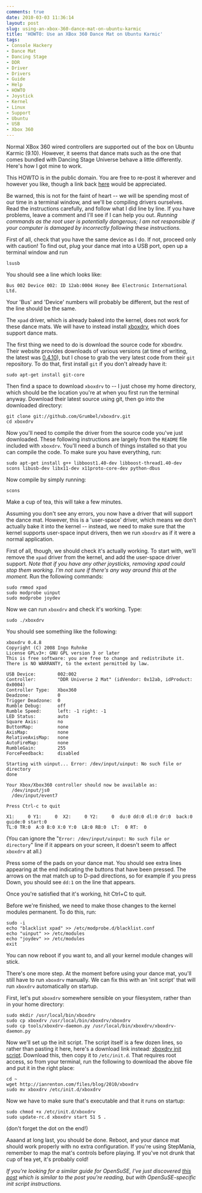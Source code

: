 ```yaml
---
comments: true
date: 2010-03-03 11:36:14
layout: post
slug: using-an-xbox-360-dance-mat-on-ubuntu-karmic
title: 'HOWTO: Use an XBox 360 Dance Mat on Ubuntu Karmic'
tags:
- Console Hackery
- Dance Mat
- Dancing Stage
- DDR
- Driver
- Drivers
- Guide
- Help
- HOWTO
- Joystick
- Kernel
- Linux
- Support
- Ubuntu
- USB
- Xbox 360
---
```


Normal XBox 360 wired controllers are supported out of the box on Ubuntu Karmic (9.10).  However, it seems that dance mats such as the one that comes bundled with Dancing Stage Universe behave a little differently.  Here's how I got mine to work.

This HOWTO is in the public domain.  You are free to re-post it wherever and however you like, though a link back [here](./) would be appreciated.

Be warned, this is not for the faint of heart -- we will be spending most of our time in a terminal window, and we'll be compiling drivers ourselves.  Read the instructions carefully, and follow what I did line by line.  If you have problems, leave a comment and I'll see if I can help you out.  _Running commands as the root user is potentially dangerous; I am not responsible if your computer is damaged by incorrectly following these instructions._

First of all, check that you have the same device as I do.  If not, proceed only with caution!  To find out, plug your dance mat into a USB port, open up a terminal window and run


    lsusb


You should see a line which looks like:


    Bus 002 Device 002: ID 12ab:0004 Honey Bee Electronic International Ltd.


Your 'Bus' and 'Device' numbers will probably be different, but the rest of the line should be the same.

The `xpad` driver, which is already baked into the kernel, does not work for these dance mats.  We will have to instead install [xboxdrv](http://pingus.seul.org/~grumbel/xboxdrv/), which does support dance mats.

The first thing we need to do is download the source code for xboxdrv.  Their website provides downloads of various versions (at time of writing, the latest was [0.4.10](http://pingus.seul.org/~grumbel/xboxdrv/xboxdrv-linux-0.4.10.tar.bz2)), but I chose to grab the very latest code from their `git` repository.  To do that, first install `git` if you don't already have it:


    sudo apt-get install git-core


Then find a space to download `xboxdrv` to -- I just chose my home directory, which should be the location you're at when you first run the terminal anyway.  Download their latest source using git, then go into the downloaded directory:

    
    git clone git://github.com/Grumbel/xboxdrv.git
    cd xboxdrv


Now you'll need to compile the driver from the source code you've just downloaded.  These following instructions are largely from the `README` file included with `xboxdrv`.  You'll need a bunch of things installed so that you can compile the code.  To make sure you have everything, run:


    sudo apt-get install g++ libboost1.40-dev libboost-thread1.40-dev scons libusb-dev libx11-dev x11proto-core-dev python-dbus


Now compile by simply running:


    scons


Make a cup of tea, this will take a few minutes.

Assuming you don't see any errors, you now have a driver that will support the dance mat.  However, this is a 'user-space' driver, which means we don't actually bake it into the kernel -- instead, we need to make sure that the kernel supports user-space input drivers, then we run `xboxdrv` as if it were a normal application.

First of all, though, we should check it's actually working.  To start with, we'll remove the `xpad` driver from the kernel, and add the user-space driver support.  _Note that if you have any other joysticks, removing xpad could stop them working.  I'm not sure if there's any way around this at the moment._  Run the following commands:


    sudo rmmod xpad
    sudo modprobe uinput
    sudo modprobe joydev


Now we can run `xboxdrv` and check it's working.  Type:


    sudo ./xboxdrv


You should see something like the following:


    xboxdrv 0.4.8
    Copyright (C) 2008 Ingo Ruhnke
    License GPLv3+: GNU GPL version 3 or later
    This is free software: you are free to change and redistribute it.
    There is NO WARRANTY, to the extent permitted by law.

    USB Device:        002:002
    Controller:        "DDR Universe 2 Mat" (idVendor: 0x12ab, idProduct: 0x0004)
    Controller Type:   Xbox360
    Deadzone:          0
    Trigger Deadzone:  0
    Rumble Debug:      off
    Rumble Speed:      left: -1 right: -1
    LED Status:        auto
    Square Axis:       no
    ButtonMap:         none
    AxisMap:           none
    RelativeAxisMap:   none
    AutoFireMap:       none
    RumbleGain:        255
    ForceFeedback:     disabled

    Starting with uinput... Error: /dev/input/uinput: No such file or directory
    done

    Your Xbox/Xbox360 controller should now be available as:
      /dev/input/js0
      /dev/input/event7

    Press Ctrl-c to quit

    X1:     0 Y1:     0  X2:     0 Y2:     0  du:0 dd:0 dl:0 dr:0  back:0 guide:0 start:0
    TL:0 TR:0  A:0 B:0 X:0 Y:0  LB:0 RB:0  LT:  0 RT:  0


(You can ignore the "`Error: /dev/input/uinput: No such file or directory`" line if it appears on your screen, it doesn't seem to affect `xboxdrv` at all.)

Press some of the pads on your dance mat.  You should see extra lines appearing at the end indicating the buttons that have been pressed.  The arrows on the mat match up to D-pad directions, so for example if you press Down, you should see `dd:1` on the line that appears.

Once you're satisfied that it's working, hit Ctrl+C to quit.

Before we're finished, we need to make those changes to the kernel modules permanent.  To do this, run:


    sudo -i
    echo "blacklist xpad" >> /etc/modprobe.d/blacklist.conf
    echo "uinput" >> /etc/modules
    echo "joydev" >> /etc/modules
    exit


You can now reboot if you want to, and all your kernel module changes will stick.

There's one more step.  At the moment before using your dance mat, you'll still have to run `xboxdrv` manually.  We can fix this with an 'init script' that will run `xboxdrv` automatically on startup.

First, let's put `xboxdrv` somewhere sensible on your filesystem, rather than in your home directory:


    sudo mkdir /usr/local/bin/xboxdrv
    sudo cp xboxdrv /usr/local/bin/xboxdrv/xboxdrv
    sudo cp tools/xboxdrv-daemon.py /usr/local/bin/xboxdrv/xboxdrv-daemon.py


Now we'll set up the init script.  The script itself is a few dozen lines, so rather than pasting it here, here's a download link instead: [xboxdrv init script](/files/blog/2010/xboxdrv).  Download this, then copy it to `/etc/init.d`.  That requires root access, so from your terminal, run the following to download the above file and put it in the right place:


    cd ~
    wget http://ianrenton.com/files/blog/2010/xboxdrv
    sudo mv xboxdrv /etc/init.d/xboxdrv


Now we have to make sure that's executable and that it runs on startup:


    sudo chmod +x /etc/init.d/xboxdrv
    sudo update-rc.d xboxdrv start 51 S .


(don't forget the dot on the end!)

Aaaand at long last, you should be done.  Reboot, and your dance mat should work properly with no extra configuration.  If you're using StepMania, remember to map the mat's controls before playing.  If you've not drunk that cup of tea yet, it's probably cold!

_If you're looking for a similar guide for OpenSuSE, I've just discovered [this post](http://forums.opensuse.org/hardware/415316-my-xbox-360-controller-controls-mouse.html#post1992693) which is similar to the post you're reading, but with OpenSuSE-specific init script instructions._
